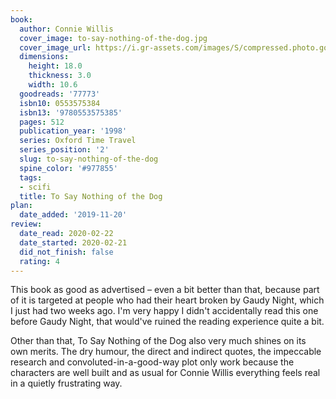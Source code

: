 ```yaml
---
book:
  author: Connie Willis
  cover_image: to-say-nothing-of-the-dog.jpg
  cover_image_url: https://i.gr-assets.com/images/S/compressed.photo.goodreads.com/books/1469410460l/77773._SY160_.jpg
  dimensions:
    height: 18.0
    thickness: 3.0
    width: 10.6
  goodreads: '77773'
  isbn10: 0553575384
  isbn13: '9780553575385'
  pages: 512
  publication_year: '1998'
  series: Oxford Time Travel
  series_position: '2'
  slug: to-say-nothing-of-the-dog
  spine_color: '#977855'
  tags:
  - scifi
  title: To Say Nothing of the Dog
plan:
  date_added: '2019-11-20'
review:
  date_read: 2020-02-22
  date_started: 2020-02-21
  did_not_finish: false
  rating: 4
---
```


This book as good as advertised – even a bit better than that, because part of it is targeted at people who had their heart broken by Gaudy Night, which I just had two weeks ago. I'm very happy I didn't accidentally read this one before Gaudy Night, that would've ruined the reading experience quite a bit.

Other than that, To Say Nothing of the Dog also very much shines on its own merits. The dry humour, the direct and indirect quotes, the impeccable research and convoluted-in-a-good-way plot only work because the characters are well built and as usual for Connie Willis everything feels real in a quietly frustrating way.
